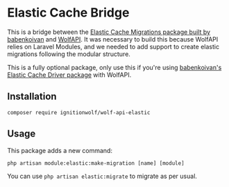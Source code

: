 # Elastic Cache Bridge

This is a bridge between the [Elastic Cache Migrations package built by babenkoivan](https://github.com/babenkoivan/elastic-scout-driver) and [WolfAPI](https://github.com/IgnitionWolf/wolf-api). It was necessary to build this because WolfAPI relies on Laravel Modules, and we needed to add support to create elastic migrations following the modular structure.

This is a fully optional package, only use this if you're using [babenkoivan's Elastic Cache Driver package](https://github.com/babenkoivan/elastic-scout-driver) with WolfAPI. 

## Installation

```
composer require ignitionwolf/wolf-api-elastic
```

## Usage

This package adds a new command:

```
php artisan module:elastic:make-migration [name] [module] 
```

You can use ``php artisan elastic:migrate`` to migrate as per usual.
